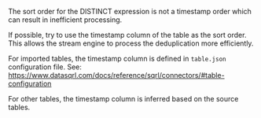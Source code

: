 The sort order for the DISTINCT expression is not a timestamp order which can result in inefficient processing.

If possible, try to use the timestamp column of the table as the sort order. This allows the stream engine to process the deduplication more efficiently.

For imported tables, the timestamp column is defined in `table.json` configuration file. See: https://www.datasqrl.com/docs/reference/sqrl/connectors/#table-configuration

For other tables, the timestamp column is inferred based on the source tables.